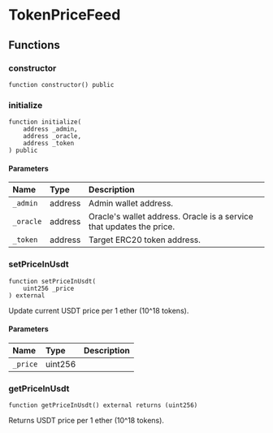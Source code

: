 # TokenPriceFeed

## Functions

### constructor

```solidity
function constructor() public
```

### initialize

```solidity
function initialize(
    address _admin,
    address _oracle,
    address _token
) public
```

#### Parameters

| Name | Type | Description |
| :--- | :--- | :---------- |
| `_admin` | address | Admin wallet address. |
| `_oracle` | address | Oracle's wallet address. Oracle is a service that updates the price. |
| `_token` | address | Target ERC20 token address. |

### setPriceInUsdt

```solidity
function setPriceInUsdt(
    uint256 _price
) external
```

Update current USDT price per 1 ether (10^18 tokens).

#### Parameters

| Name | Type | Description |
| :--- | :--- | :---------- |
| `_price` | uint256 |  |

### getPriceInUsdt

```solidity
function getPriceInUsdt() external returns (uint256)
```

Returns USDT price per 1 ether (10^18 tokens).

